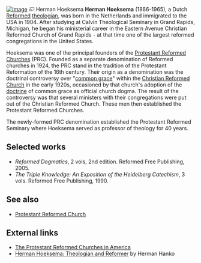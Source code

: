 [![image](images/thumb/c/c8/Hoeksema.jpg/180px-Hoeksema.jpg)](http://www.theopedia.com/File:Hoeksema.jpg)
[![image](data:image/png;base64,iVBORw0KGgoAAAANSUhEUgAAAA8AAAALCAAAAACFLIiAAAAAAnRSTlMA/1uRIrUAAABPSURBVAjXY/j///+5vXDwjAHIr26ZAgXZe8H8a/+hoIcw/9nevdVL9+79DuPvzQYZFPUezu8BMZLXgkExnD8HAu6hqv//n+HZVjD4DuUDAKlChD3fj6aPAAAAAElFTkSuQmCC)](http://www.theopedia.com/File:Hoeksema.jpg "Enlarge")
Herman Hoeksema
**Herman Hoeksema** (1886-1965), a Dutch
[Reformed](Reformed "Reformed")
[theologian](Theologian "Theologian"), was born in the Netherlands
and immigrated to the USA in 1904. After studying at Calvin
Theological Seminary in Grand Rapids, Michigan, he began his
ministerial career in the Eastern Avenue Christian Reformed Church
of Grand Rapids - at that time one of the largest reformed
congregations in the United States.

Hoeksema was one of the principal founders of the
[Protestant Reformed Churches](Protestant_Reformed_Church "Protestant Reformed Church")
(PRC). Founded as a separate denomination of Reformed churches in
1924, the PRC stand in the tradition of the Protestant Reformation
of the 16th century. Their origin as a denomination was the
doctrinal controversy over
"[common grace](Common_grace "Common grace")" within the
[Christian Reformed Church](Christian_Reformed_Church "Christian Reformed Church")
in the early 1920s, occasioned by that church's adoption of the
[doctrine](Doctrine "Doctrine") of common grace as official church
dogma. The result of the controversy was that several ministers
with their congregations were put out of the Christian Reformed
Church. These men then established the Protestant Reformed
Churches.

The newly-formed PRC denomination established the Protestant
Reformed Seminary where Hoeksema served as professor of theology
for 40 years.

## Selected works

-   *Reformed Dogmatics*, 2 vols, 2nd edition. Reformed Free
    Publishing, 2005.
-   *The Triple Knowledge: An Exposition of the Heidelberg Catechism*,
    3 vols. Reformed Free Publishing, 1990.

## See also

-   [Protestant Reformed Church](Protestant_Reformed_Church "Protestant Reformed Church")

## External links

-   [The Protestant Reformed Churches in America](http://www.prca.org/)
-   [Herman Hoeksema: Theologian and Reformer](http://www.hudsonvilleprc.org/Ministers/Herman_Hoeksema.htm)
    by Herman Hanko



